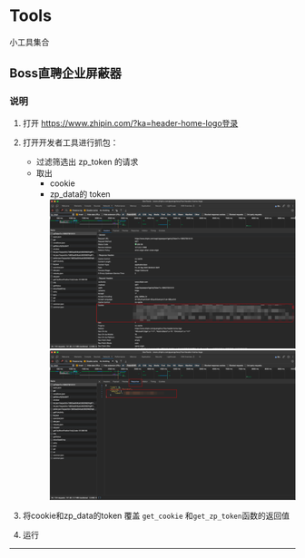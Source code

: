 # Tools
小工具集合
## Boss直聘企业屏蔽器

### 说明
1. 打开 https://www.zhipin.com/?ka=header-home-logo登录
2. 打开开发者工具进行抓包：
    - 过滤筛选出 zp_token 的请求
    - 取出 
        - cookie
        - zp_data的 token
    ![get_cokie](./static/cookie.png)
    ![get_zp_token](./static/zpdata_token.png)

3. 将cookie和zp_data的token 覆盖 `get_cookie` 和`get_zp_token`函数的返回值
4. 运行

-----
